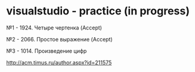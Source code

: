 # visualstudio - practice (in progress)
№1 - 1924. Четыре чертенка (Accept)

№2 - 2066. Простое выражение (Accept)

№3 - 1014. Произведение цифр

http://acm.timus.ru/author.aspx?id=211575
